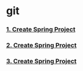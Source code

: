 # git

### [1. Create Spring Project](https://github.com/LeeSeonJe/Git/blob/master/Create_Spring_Project.md)
### [2. Create Spring Project](https://github.com/LeeSeonJe/Git/blob/master/Git_Repository_Connect.md.md)
### [3. Create Spring Project](https://github.com/LeeSeonJe/Git/blob/master/Git_Repository_Clone.md)
